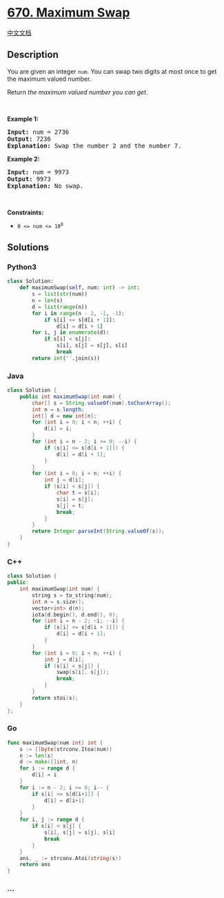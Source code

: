 # [670. Maximum Swap](https://leetcode.com/problems/maximum-swap)

[中文文档](/solution/0600-0699/0670.Maximum%20Swap/README.md)

## Description

<p>You are given an integer <code>num</code>. You can swap two digits at most once to get the maximum valued number.</p>

<p>Return <em>the maximum valued number you can get</em>.</p>

<p>&nbsp;</p>
<p><strong>Example 1:</strong></p>

<pre>
<strong>Input:</strong> num = 2736
<strong>Output:</strong> 7236
<strong>Explanation:</strong> Swap the number 2 and the number 7.
</pre>

<p><strong>Example 2:</strong></p>

<pre>
<strong>Input:</strong> num = 9973
<strong>Output:</strong> 9973
<strong>Explanation:</strong> No swap.
</pre>

<p>&nbsp;</p>
<p><strong>Constraints:</strong></p>

<ul>
	<li><code>0 &lt;= num &lt;= 10<sup>8</sup></code></li>
</ul>

## Solutions

<!-- tabs:start -->

### **Python3**

```python
class Solution:
    def maximumSwap(self, num: int) -> int:
        s = list(str(num))
        n = len(s)
        d = list(range(n))
        for i in range(n - 2, -1, -1):
            if s[i] <= s[d[i + 1]]:
                d[i] = d[i + 1]
        for i, j in enumerate(d):
            if s[i] < s[j]:
                s[i], s[j] = s[j], s[i]
                break
        return int(''.join(s))
```

### **Java**

```java
class Solution {
    public int maximumSwap(int num) {
        char[] s = String.valueOf(num).toCharArray();
        int n = s.length;
        int[] d = new int[n];
        for (int i = 0; i < n; ++i) {
            d[i] = i;
        }
        for (int i = n - 2; i >= 0; --i) {
            if (s[i] <= s[d[i + 1]]) {
                d[i] = d[i + 1];
            }
        }
        for (int i = 0; i < n; ++i) {
            int j = d[i];
            if (s[i] < s[j]) {
                char t = s[i];
                s[i] = s[j];
                s[j] = t;
                break;
            }
        }
        return Integer.parseInt(String.valueOf(s));
    }
}
```

### **C++**

```cpp
class Solution {
public:
    int maximumSwap(int num) {
        string s = to_string(num);
        int n = s.size();
        vector<int> d(n);
        iota(d.begin(), d.end(), 0);
        for (int i = n - 2; ~i; --i) {
            if (s[i] <= s[d[i + 1]]) {
                d[i] = d[i + 1];
            }
        }
        for (int i = 0; i < n; ++i) {
            int j = d[i];
            if (s[i] < s[j]) {
                swap(s[i], s[j]);
                break;
            }
        }
        return stoi(s);
    }
};
```

### **Go**

```go
func maximumSwap(num int) int {
	s := []byte(strconv.Itoa(num))
	n := len(s)
	d := make([]int, n)
	for i := range d {
		d[i] = i
	}
	for i := n - 2; i >= 0; i-- {
		if s[i] <= s[d[i+1]] {
			d[i] = d[i+1]
		}
	}
	for i, j := range d {
		if s[i] < s[j] {
			s[i], s[j] = s[j], s[i]
			break
		}
	}
	ans, _ := strconv.Atoi(string(s))
	return ans
}
```

### **...**

```

```

<!-- tabs:end -->
